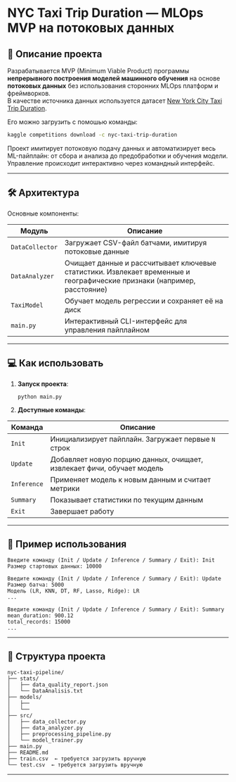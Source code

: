 # NYC Taxi Trip Duration — MLOps MVP на потоковых данных

## 📌 Описание проекта

Разрабатывается MVP (Minimum Viable Product) программы **непрерывного построения моделей машинного обучения** на основе **потоковых данных** без использования сторонних MLOps платформ и фреймворков.  
В качестве источника данных используется датасет [New York City Taxi Trip Duration](https://www.kaggle.com/c/nyc-taxi-trip-duration/data).

Его можно загрузить с помошью команды:
```bash
kaggle competitions download -c nyc-taxi-trip-duration
```

Проект имитирует потоковую подачу данных и автоматизирует весь ML-пайплайн: от сбора и анализа до предобработки и обучения модели. Управление происходит интерактивно через командный интерфейс.

---

## 🛠️ Архитектура

Основные компоненты:

| Модуль              | Описание                                                                 |
|---------------------|--------------------------------------------------------------------------|
| `DataCollector`     | Загружает CSV-файл батчами, имитируя потоковые данные                    |
| `DataAnalyzer`      | Очищает данные и рассчитывает ключевые статистики. Извлекает временные и географические признаки (например, расстояние)                      |
| `TaxiModel`         | Обучает модель регрессии и сохраняет её на диск                          |
| `main.py`           | Интерактивный CLI-интерфейс для управления пайплайном                    |

---

## 💻 Как использовать

1. **Запуск проекта**:
    ```bash
    python main.py
    ```

2. **Доступные команды**:

| Команда      | Описание                                                                 |
|--------------|--------------------------------------------------------------------------|
| `Init`       | Инициализирует пайплайн. Загружает первые `N` строк                     |
| `Update`     | Добавляет новую порцию данных, очищает, извлекает фичи, обучает модель  |
| `Inference`  | Применяет модель к новым данным и считает метрики                       |
| `Summary`    | Показывает статистики по текущим данным                                 |
| `Exit`       | Завершает работу                                                         |

---

## 🧪 Пример использования

```
Введите команду (Init / Update / Inference / Summary / Exit): Init
Размер стартовых данных: 10000

Введите команду (Init / Update / Inference / Summary / Exit): Update
Размер батча: 5000
Модель (LR, KNN, DT, RF, Lasso, Ridge): LR
...

Введите команду (Init / Update / Inference / Summary / Exit): Summary
mean_duration: 900.12
total_records: 15000
...
```

---


## 📂 Структура проекта

```
nyc-taxi-pipeline/
├── stats/
│   ├── data_quality_report.json
│   └── DataAnalisis.txt
├── models/
│   ├── 
│   └── 
├── src/
│   ├── data_collector.py
│   ├── data_analyzer.py
│   ├── preprocessing_pipeline.py
│   └── model_trainer.py
├── main.py
├── README.md
├── train.csv  ← требуется загрузить вручную
└── test.csv  ← требуется загрузить вручную
```

---


